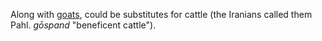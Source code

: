 Along with [goats](pii-goat-sacrifice.md), could be substitutes for cattle (the Iranians called them Pahl. *gōspand* "beneficent cattle").